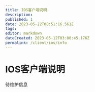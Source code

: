 ```yaml
---
title: IOS客户端说明
description:
published: 1
date: 2023-05-22T08:51:16.561Z
tags:
editor: markdown
dateCreated: 2023-05-12T03:00:45.176Z
permalink: /client/ios/info
---
```


# IOS客户端说明

待维护信息

